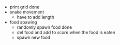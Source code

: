 - print grid                                                        done
- snake movement
    - have to add length
- food spawing
    - randomly spawn food                                           done
    - del food and add to score when the food is eaten
    - spawn new food
